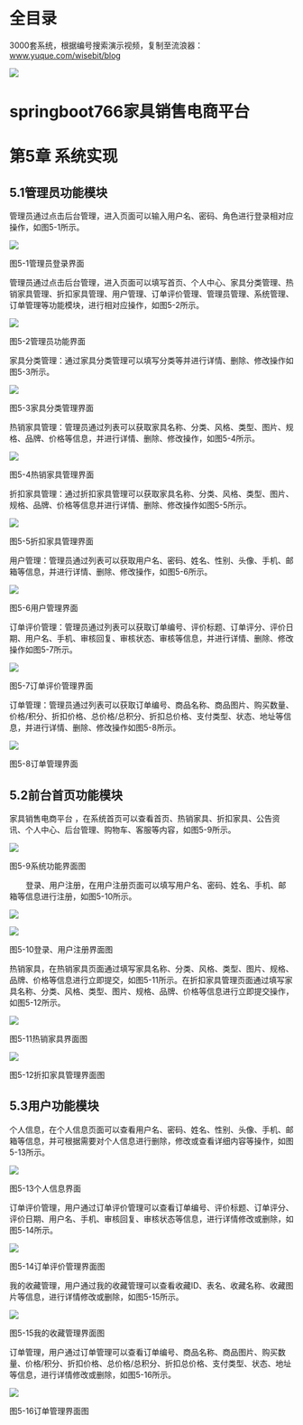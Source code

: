 # 全目录

3000套系统，根据编号搜索演示视频，复制至流浪器：www.yuque.com/wisebit/blog


![](https://bitwise.oss-cn-heyuan.aliyuncs.com/2024/11/06/qq_wechat.png)
# springboot766家具销售电商平台
# 第5章 系统实现
## 5.1管理员功能模块
管理员通过点击后台管理，进入页面可以输入用户名、密码、角色进行登录相对应操作，如图5-1所示。



![](/md/blog.008.png)

图5-1管理员登录界面

管理员通过点击后台管理，进入页面可以填写首页、个人中心、家具分类管理、热销家具管理、折扣家具管理、用户管理、订单评价管理、管理员管理、系统管理、订单管理等功能模块，进行相对应操作，如图5-2所示。

![](/md/blog.009.png)

图5-2管理员功能界面

家具分类管理：通过家具分类管理可以填写分类等并进行详情、删除、修改操作如图5-3所示。

![](/md/blog.010.png)

图5-3家具分类管理界面

热销家具管理：管理员通过列表可以获取家具名称、分类、风格、类型、图片、规格、品牌、价格等信息，并进行详情、删除、修改操作，如图5-4所示。

![](/md/blog.011.png)

图5-4热销家具管理界面

折扣家具管理：通过折扣家具管理可以获取家具名称、分类、风格、类型、图片、规格、品牌、价格等信息并进行详情、删除、修改操作如图5-5所示。

![](/md/blog.012.png)

图5-5折扣家具管理界面

用户管理：管理员通过列表可以获取用户名、密码、姓名、性别、头像、手机、邮箱等信息，并进行详情、删除、修改操作，如图5-6所示。

![](/md/blog.013.png)

图5-6用户管理界面

订单评价管理：管理员通过列表可以获取订单编号、评价标题、订单评分、评价日期、用户名、手机、审核回复、审核状态、审核等信息，并进行详情、删除、修改操作如图5-7所示。

![](/md/blog.014.png)

图5-7订单评价管理界面

订单管理：管理员通过列表可以获取订单编号、商品名称、商品图片、购买数量、价格/积分、折扣价格、总价格/总积分、折扣总价格、支付类型、状态、地址等信息，并进行详情、删除、修改操作如图5-8所示。

![](/md/blog.015.png)

图5-8订单管理界面



## 5.2前台首页功能模块
家具销售电商平台 ，在系统首页可以查看首页、热销家具、折扣家具、公告资讯、个人中心、后台管理、购物车、客服等内容，如图5-9所示。

![](/md/blog.016.png)

图5-9系统功能界面图



`    `登录、用户注册，在用户注册页面可以填写用户名、密码、姓名、手机、邮箱等信息进行注册，如图5-10所示。

![](/md/blog.017.png)

![](/md/blog.018.png)

图5-10登录、用户注册界面图

热销家具，在热销家具页面通过填写家具名称、分类、风格、类型、图片、规格、品牌、价格等信息进行立即提交，如图5-11所示。在折扣家具管理页面通过填写家具名称、分类、风格、类型、图片、规格、品牌、价格等信息进行立即提交操作，如图5-12所示。

![](/md/blog.019.png)

图5-11热销家具界面图

![](/md/blog.020.png)

图5-12折扣家具管理界面图


## 5.3用户功能模块
个人信息，在个人信息页面可以查看用户名、密码、姓名、性别、头像、手机、邮箱等信息，并可根据需要对个人信息进行删除，修改或查看详细内容等操作，如图5-13所示。

![](/md/blog.021.png)

图5-13个人信息界面

订单评价管理，用户通过订单评价管理可以查看订单编号、评价标题、订单评分、评价日期、用户名、手机、审核回复、审核状态等信息，进行详情修改或删除，如图5-14所示。

![](/md/blog.022.png)

图5-14订单评价管理界面图

我的收藏管理，用户通过我的收藏管理可以查看收藏ID、表名、收藏名称、收藏图片等信息，进行详情修改或删除，如图5-15所示。

![](/md/blog.023.png)

图5-15我的收藏管理界面图

订单管理，用户通过订单管理可以查看订单编号、商品名称、商品图片、购买数量、价格/积分、折扣价格、总价格/总积分、折扣总价格、支付类型、状态、地址等信息，进行详情修改或删除，如图5-16所示。

![](/md/blog.024.png)

图5-16订单管理界面图






